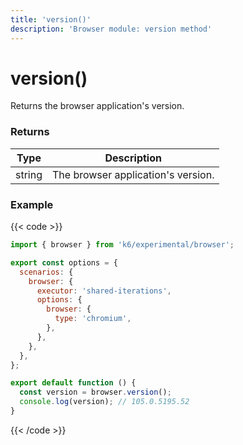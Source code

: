 ```yaml
---
title: 'version()'
description: 'Browser module: version method'
---
```


# version()

Returns the browser application's version.

### Returns

| Type   | Description                        |
| ------ | ---------------------------------- |
| string | The browser application's version. |

### Example

{{< code >}}

```javascript
import { browser } from 'k6/experimental/browser';

export const options = {
  scenarios: {
    browser: {
      executor: 'shared-iterations',
      options: {
        browser: {
          type: 'chromium',
        },
      },
    },
  },
};

export default function () {
  const version = browser.version();
  console.log(version); // 105.0.5195.52
}
```

{{< /code >}}
